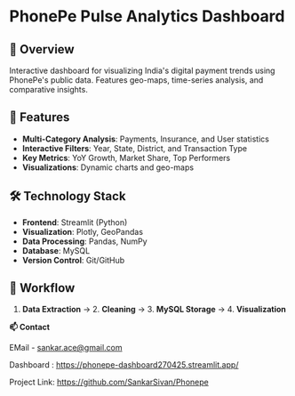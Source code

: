 # PhonePe Pulse Analytics Dashboard

## 📌 Overview
Interactive dashboard for visualizing India's digital payment trends using PhonePe's public data. Features geo-maps, time-series analysis, and comparative insights.

## 🚀 Features
- **Multi-Category Analysis**: Payments, Insurance, and User statistics
- **Interactive Filters**: Year, State, District, and Transaction Type
- **Key Metrics**: YoY Growth, Market Share, Top Performers
- **Visualizations**: Dynamic charts and geo-maps

## 🛠️ Technology Stack
- **Frontend**: Streamlit (Python)  
- **Visualization**: Plotly, GeoPandas  
- **Data Processing**: Pandas, NumPy  
- **Database**: MySQL  
- **Version Control**: Git/GitHub  

## 🔄 Workflow
1. **Data Extraction** → 2. **Cleaning** → 3. **MySQL Storage** → 4. **Visualization**


**📫 Contact**

 EMail - sankar.ace@gmail.com

 Dashboard : https://phonepe-dashboard270425.streamlit.app/
 
 Project Link: https://github.com/SankarSivan/Phonepe
